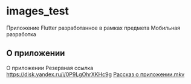 # images_test

Приложение Flutter разработанное в рамках предмета Мобильная разработка

## О приложении

О приложении 
Резервная ссылка
https://disk.yandex.ru/i/0P9LgOhrXKHc9g
[Рассказ о приложении.mkv](video%2Fpresentation.mkv)
